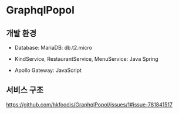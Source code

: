 # GraphqlPopol
## 개발 환경
- Database: MariaDB: db.t2.micro

- KindService, RestaurantService, MenuService: Java Spring

- Apollo Gateway: JavaScript

## 서비스 구조
https://github.com/hkfoodis/GraphqlPopol/issues/1#issue-781841517

